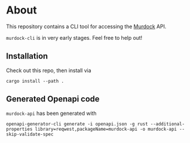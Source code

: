 # About

This repository contains a CLI tool for accessing the
[Murdock](https://github.com/murdock-ng/murdock) API.

`murdock-cli` is in very early stages. Feel free to help out!

## Installation

Check out this repo, then install via

    cargo install --path .

## Generated Openapi code

`murdock-api` has been generated with

    openapi-generator-cli generate -i openapi.json -g rust --additional-properties library=reqwest,packageName=murdock-api -o murdock-api --skip-validate-spec

